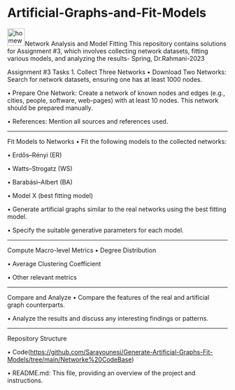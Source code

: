 # Artificial-Graphs-and-Fit-Models
<img width="40" height="40" src="https://img.icons8.com/?size=100&id=kOPTH4LnJoIU&format=png&color=000000" alt="homework"/>Network Analysis and Model Fitting
This repository contains solutions for Assignment #3, which involves collecting network datasets, fitting various models, and analyzing the results- Spring, Dr.Rahmani-2023

Assignment #3 Tasks
1. 
Collect Three Networks
•  Download Two Networks: Search for network datasets, ensuring one has at least 1000 nodes.

•  Prepare One Network: Create a network of known nodes and edges (e.g., cities, people, software, web-pages) with at least 10 nodes. This network should be prepared manually.

•  References: Mention all sources and references used.

------------------------------------------------------------------
Fit Models to Networks
•  Fit the following models to the collected networks:

•  Erdős–Rényi (ER)

•  Watts–Strogatz (WS)

•  Barabási–Albert (BA)

•  Model X (best fitting model)

•  Generate artificial graphs similar to the real networks using the best fitting model.

•  Specify the suitable generative parameters for each model.

------------------------------------------------------------------
Compute Macro-level Metrics
•  Degree Distribution

•  Average Clustering Coefficient

•  Other relevant metrics

------------------------------------------------------------------
Compare and Analyze
•  Compare the features of the real and artificial graph counterparts.

•  Analyze the results and discuss any interesting findings or patterns.

------------------

Repository Structure


•  Code(https://github.com/Sarayounesi/Generate-Artificial-Graphs-Fit-Models/tree/main/Networke%20CodeBase)

•  README.md: This file, providing an overview of the project and instructions.
